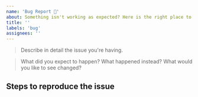 ```yaml
---
name: 'Bug Report 🐛'
about: Something isn't working as expected? Here is the right place to report.
title: ''
labels: 'bug'
assignees: ''
---
```


> Describe in detail the issue you're having.

> What did you expect to happen? What happened instead? What would you like to
> see changed?

## Steps to reproduce the issue

<!--

1. Step one
2. Step two
3. Step three
4. etc.

-->
